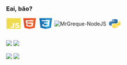 ### Eai, bão?

<div style="display: inline_block" align="start">
  
  <img
    align="center"
    height="30"
    width="40"
    src="https://raw.githubusercontent.com/devicons/devicon/master/icons/javascript/javascript-plain.svg"
  /> 
  <img
    align="center"
    height="30"
    width="40"
    src="https://raw.githubusercontent.com/devicons/devicon/master/icons/html5/html5-original.svg"
  />
  <img align="center" alt="MrGreque-CSS" height="30" width="40" src="https://raw.githubusercontent.com/devicons/devicon/master/icons/css3/css3-original.svg" />
  <img align="center" alt="MrGreque-NodeJS" height="30" width="40" src="https://cdn.jsdelivr.net/gh/devicons/devicon/icons/nodejs/nodejs-original.svg" />
  <img
    align="center"
    height="30"
    width="40"
    src="https://raw.githubusercontent.com/devicons/devicon/master/icons/python/python-original.svg"
  />
</div>

<br />

<div align="start">
  <img
    height="180em"
    src="https://github-readme-stats.vercel.app/api?username=PedroAugustoRibas&show_icons=true&theme=radical&count_private=true&layout=compact"
  />
  <img
    height="180em"
    src="https://github-readme-stats.vercel.app/api/top-langs/?username=PedroAugustoRibas&langs_count=8&count_private=true&theme=radical&layout=compact"
  />
</div>
<br />
<div align="start">
  <a href="https://github.com/PedroAugustoRibas/PedroAugustoRibas"
    ><img src="https://img.shields.io/badge/GitHub-100000?style=for-the-badge&logo=github&logoColor=white" target="_blank"
  /></a>
  <a href="https://www.linkedin.com/in/pedro-augusto-253a67155/" target="_blank"
    ><img src="https://img.shields.io/badge/-LinkedIn-%230077B5?style=for-the-badge&logo=linkedin&logoColor=white" target="_blank"
  /></a>
</div>
 
